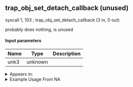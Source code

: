 ## trap_obj_set_detach_callback (unused)

syscall 1, 103 ; trap_obj_set_detach_callback (3 in, 0 out)

probably does nothing, is unused

#### Input parameters
| Name | Type | Description
|------|------|------------
| unk3   | unknown   | 




<details>
	<summary>Appears in:</summary>

</details>

<details>
	<summary>Example Usage From NA</summary>

</details>

